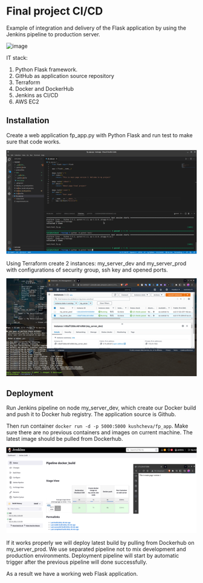 
# Final project CI/CD

Example of integration and delivery of the Flask application by using the Jenkins pipeline to production server. 

![image](https://user-images.githubusercontent.com/96500223/219481001-60e4f7ea-7bf7-46c4-a67e-18bc68856f3e.png)


IT stack:

1. Python Flask framework.
2. GitHub as application source repository
3. Terraform
4. Docker and DockerHub
5. Jenkins as CI/CD
6. AWS EC2




## Installation

Create a web application fp_app.py with Python Flask and run test to make sure that code works.

![App Screenshot](https://github.com/kushcheva/EPAM_DevOps_Autumn-2022_Final_Project/blob/main/screenshots/1.png?raw=true)

Using Terraform create 2 instances: my_server_dev and my_server_prod with configurations of security group, ssh key and opened ports.

![App Screenshot](https://github.com/kushcheva/EPAM_DevOps_Autumn-2022_Final_Project/blob/main/screenshots/2.png?raw=true)

## Deployment

Run Jenkins pipeline on node my_server_dev, which create our Docker build and push it to Docker hub registry. The application source is Github. 

Then run container `docker run -d -p 5000:5000 kushcheva/fp_app`. Make sure there are no previous containers and images on current machine. The latest image should be pulled from Dockerhub.


![App Screenshot](https://github.com/kushcheva/EPAM_DevOps_Autumn-2022_Final_Project/blob/main/screenshots/3.png?raw=true)


If it works properly we will deploy latest build by pulling from Dockerhub on my_server_prod. We use separated pipeline not to mix development and production environments. Deployment pipeline will start by automatic trigger after the previous pipeline will done successfully.

As a result we have a working web Flask application.
